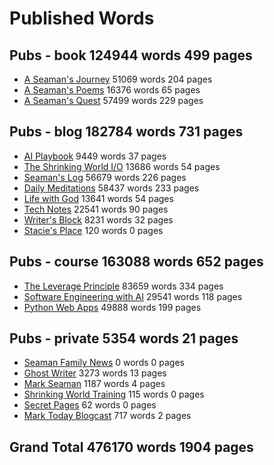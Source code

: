 # Published Words


## Pubs - book                            124944 words   499 pages

* [A Seaman's Journey](/journey)           51069 words   204 pages
* [A Seaman's Poems](/poem)                16376 words    65 pages
* [A Seaman's Quest](/quest)               57499 words   229 pages


## Pubs - blog                            182784 words   731 pages

* [AI Playbook](/ai)                        9449 words    37 pages
* [The Shrinking World I/O](/io)           13686 words    54 pages
* [Seaman's Log](/sampler)                 56679 words   226 pages
* [Daily Meditations](/spiritual)          58437 words   233 pages
* [Life with God](/spirituality)           13641 words    54 pages
* [Tech Notes](/tech)                      22541 words    90 pages
* [Writer's Block](/write)                  8231 words    32 pages
* [Stacie's Place](/stacie)                  120 words     0 pages


## Pubs - course                          163088 words   652 pages

* [The Leverage Principle](/leverage)      83659 words   334 pages
* [Software Engineering with AI](/sweng)   29541 words   118 pages
* [Python Web Apps](/webapps)              49888 words   199 pages


## Pubs - private                           5354 words    21 pages

* [Seaman Family News](/family)                0 words     0 pages
* [Ghost Writer](/ghost)                    3273 words    13 pages
* [Mark Seaman](/marks)                     1187 words     4 pages
* [Shrinking World Training](/org)           115 words     0 pages
* [Secret Pages](/private)                    62 words     0 pages
* [Mark Today Blogcast](/today)              717 words     2 pages



## Grand Total   476170 words  1904 pages